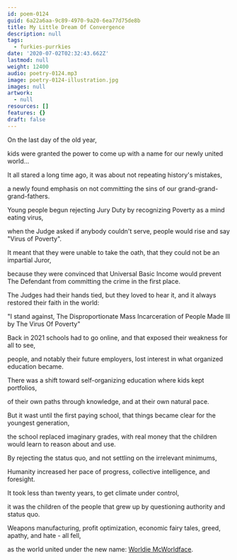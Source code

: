 ```yaml
---
id: poem-0124
guid: 6a22a6aa-9c89-4970-9a20-6ea77d75de8b
title: My Little Dream Of Convergence
description: null
tags:
  - furkies-purrkies
date: '2020-07-02T02:32:43.662Z'
lastmod: null
weight: 12400
audio: poetry-0124.mp3
image: poetry-0124-illustration.jpg
images: null
artwork:
  - null
resources: []
features: {}
draft: false
---
```


On the last day of the old year,

kids were granted the power to come up with a name for our newly united world...

It all stared a long time ago, it was about not repeating history's mistakes,

a newly found emphasis on not committing the sins of our grand-grand-grand-fathers.

Young people begun rejecting Jury Duty by recognizing Poverty as a mind eating virus,

when the Judge asked if anybody couldn't serve, people would rise and say "Virus of Poverty".

It meant that they were unable to take the oath, that they could not be an impartial Juror,

because they were convinced that Universal Basic Income would prevent The Defendant from committing the crime in the first place.

The Judges had their hands tied, but they loved to hear it, and it always restored their faith in the world:

"I stand against, The Disproportionate Mass Incarceration of People Made Ill by The Virus Of Poverty"

Back in 2021 schools had to go online, and that exposed their weakness for all to see,

people, and notably their future employers, lost interest in what organized education became.

There was a shift toward self-organizing education where kids kept portfolios,

of their own paths through knowledge, and at their own natural pace.

But it wast until the first paying school, that things became clear for the youngest generation,

the school replaced imaginary grades, with real money that the children would learn to reason about and use.

By rejecting the status quo, and not settling on the irrelevant minimums,

Humanity increased her pace of progress, collective intelligence, and foresight.

It took less than twenty years, to get climate under control,

it was the children of the people that grew up by questioning authority and status quo.

Weapons manufacturing, profit optimization, economic fairy tales, greed, apathy, and hate - all fell,

as the world united under the new name: [Worldie McWorldface](https://en.wikipedia.org/wiki/Boaty_McBoatface#Naming).

